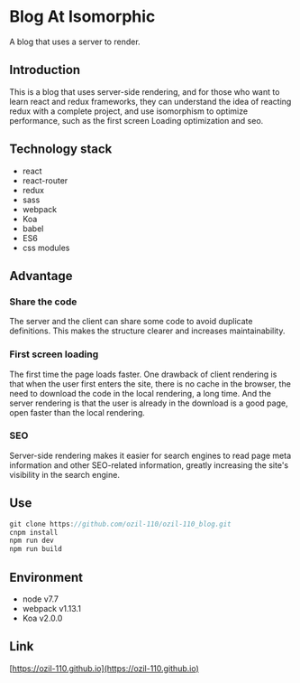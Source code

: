 # Blog At Isomorphic

A blog that uses a server to render.

## Introduction

This is a blog that uses server-side rendering, and for those who want to learn react and redux frameworks, they can understand the idea of reacting redux with a complete project, and use isomorphism to optimize performance, such as the first screen Loading optimization and seo.

## Technology stack

- react
- react-router
- redux
- sass
- webpack
- Koa
- babel
- ES6
- css modules

## Advantage

### Share the code

The server and the client can share some code to avoid duplicate definitions. This makes the structure clearer and increases maintainability.

### First screen loading

The first time the page loads faster. One drawback of client rendering is that when the user first enters the site, there is no cache in the browser, the need to download the code in the local rendering, a long time. And the server rendering is that the user is already in the download is a good page, open faster than the local rendering.

### SEO

Server-side rendering makes it easier for search engines to read page meta information and other SEO-related information, greatly increasing the site's visibility in the search engine.

## Use

```js
git clone https://github.com/ozil-110/ozil-110_blog.git
cnpm install
npm run dev
npm run build
```

## Environment

- node v7.7
- webpack v1.13.1
- Koa v2.0.0

## Link

[https://ozil-110.github.io](https://ozil-110.github.io)
